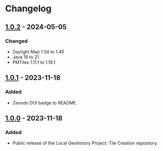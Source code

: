 # Changelog

## [1.0.2] - 2024-05-05

### Changed

- Daylight Map 1.34 to 1.45
- Java 19 to 21
- PMTiles 1.11.1 to 1.19.1

## [1.0.1] - 2023-11-18

### Added

- Zenodo DOI badge to README.

## [1.0.0] - 2023-11-18

### Added

- Public release of the Local Geohistory Project: Tile Creation repository.

[1.0.2]: https://github.com/localgeohistoryproject/tile-creation/compare/v1.0.1...v1.0.2
[1.0.1]: https://github.com/localgeohistoryproject/tile-creation/compare/v1.0.0...v1.0.1
[1.0.0]: https://github.com/localgeohistoryproject/tile-creation/releases/tag/v1.0.0
